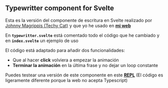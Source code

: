 ## Typewritter component for Svelte

Esta es la versión del componente de escritura en Svelte realizado por [Johnny Magrippis (Techy Cat)](https://github.com/jmagrippis/techy-cat/blob/main/src/routes/(app)/demos/typing-animation/TypingAnimation.svelte) y que yo he usado en **[mi web](https://adrimaqueda.com)**


En **`typewritter.svelte`** está comentado todo el código que he cambiado y en **`index.svelte`** un ejemplo de uso


El código está adaptado para añadir dos funcionalidades:
- Que al hacer **click** volviera a empezar la animación
- **Terminar la animación** en la última frase y no dejar un loop constante

Puedes testear una versión de este componente en este **[REPL](https://svelte.dev/repl/b33b21bf4f974d8b8a3a130ef2cd27de?version=3.55.1)** (El código es ligeramente diferente porque la web no acepta Typescript)